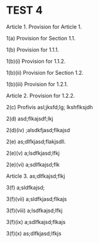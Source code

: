 # TEST 4

Article 1. Provision for Article 1.

1(a) Provision for Section 1.1.

1(b) Provision for 1.1.1.

1(b)(i) Provision for 1.1.2.

1(b)(ii) Provision for Section 1.2.

1(b)(iii) Provision for 1.2.1.

Article 2. Provision for 1.2.2.

2(c) Profivis asl;jksfd;lg; lkshflksjdh

2(d) asd;flkajsdf;lkj

2(d)(iv) ;alsdkfjasd;flkajsd

2(e) as;dlfkjasd;flakjsdll.

2(e)(v) a;lsdfkjasd;lfkj

2(e)(vi) a;sdlfkajsd;flk

Article 3. as;dlfkajsd;flkj

3(f) a;sldfkajsd;

3(f)(vii) a;sldfkjasd;flkajs

3(f)(viii) a;lsdfkajsd;lfkj

3(f)(ix) a;sdlfkajsd;flkajs

3(f)(x) as;dlfkjasd;lfkjs

